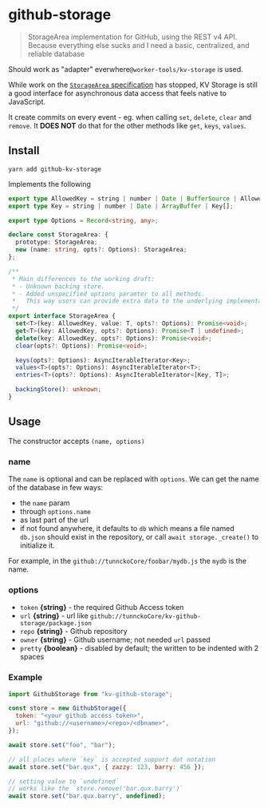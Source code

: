# github-storage

> StorageArea implementation for GitHub, using the REST v4 API. Because everything else sucks and I need a basic, centralized, and reliable database

Should work as "adapter" everwhere`@worker-tools/kv-storage` is used.

While work on the [`StorageArea` specification](https://wicg.github.io/kv-storage/) has stopped, KV Storage is still a good interface for asynchronous data access that feels native to JavaScript.

It create commits on every event - eg. when calling `set`, `delete`, `clear` and `remove`.
It **DOES NOT** do that for the other methods like `get`, `keys`, `values`.

## Install

```
yarn add github-kv-storage
```

Implements the following

```ts
export type AllowedKey = string | number | Date | BufferSource | AllowedKey[];
export type Key = string | number | Date | ArrayBuffer | Key[];

export type Options = Record<string, any>;

declare const StorageArea: {
  prototype: StorageArea;
  new (name: string, opts?: Options): StorageArea;
};

/**
 * Main differences to the working draft:
 * - Unknown backing store.
 * - Added unspecified options paramter to all methods.
 *   This way users can provide extra data to the underlying implementation without type casting.
 */
export interface StorageArea {
  set<T>(key: AllowedKey, value: T, opts?: Options): Promise<void>;
  get<T>(key: AllowedKey, opts?: Options): Promise<T | undefined>;
  delete(key: AllowedKey, opts?: Options): Promise<void>;
  clear(opts?: Options): Promise<void>;

  keys(opts?: Options): AsyncIterableIterator<Key>;
  values<T>(opts?: Options): AsyncIterableIterator<T>;
  entries<T>(opts?: Options): AsyncIterableIterator<[Key, T]>;

  backingStore(): unknown;
}
```

## Usage

The constructor accepts `(name, options)`

### name

The `name` is optional and can be replaced with `options`. We can get the name of the
database in few ways:

- the `name` param
- through `options.name`
- as last part of the url
- if not found anywhere, it defaults to `db` which means a file named `db.json` should exist
  in the repository, or call `await storage._create()` to initialize it.

For example, in the `github://tunnckoCore/foobar/mydb.js` the `mydb` is the name.

### options

- `token` **{string}** - the required Github Access token
- `url` **{string}** - url like `github://tunnckoCore/kv-github-storage/package.json`
- `repo` **{string}** - Github repository
- `owner` **{string}** - Github username; not needed `url` passed
- `pretty` **{boolean}** - disabled by default; the written to be indented with 2 spaces

### Example

```js
import GithubStorage from "kv-github-storage";

const store = new GithubStorage({
  token: "<your github access token>",
  url: "github://<username>/<repo>/<dbname>",
});

await store.set("foo", "bar");

// all places where `key` is accepted support dot notation
await store.set("bar.qux", { zazzy: 123, barry: 456 });

// setting value to `undefined`
// works like the `store.remove('bar.qux.barry')`
await store.set("bar.qux.barry", undefined);
```
